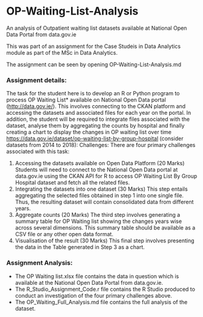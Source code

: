 # OP-Waiting-List-Analysis
An analysis of Outpatient waiting list datasets available at National Open Data Portal from data.gov.ie 

This was part of an assignment for the Case Studeis in Data Analytics module as part of the MSc in Data Analytics. 

The assignment can be seen by opening OP-Waiting-List-Analysis.md

### Assignment details: 
The task for the student here is to develop an R or Python program to process OP Waiting List*
available on National Open Data portal (http://data.gov.ie/). This involves connecting to the CKAN
platform and accessing the datasets and associated files for each year on the portal. In addition, the
student will be required to integrate files associated with the dataset, analyse them by aggregating
the counts by hospital and finally creating a chart to display the changes in OP waiting list over time
https://data.gov.ie/dataset/op-waiting-list-by-group-hospital (consider datasets from 2014 to 2018):
Challenges:
There are four primary challenges associated with this task:
1. Accessing the datasets available on Open Data Platform (20 Marks)
Students will need to connect to the National Open Data portal at data.gov.ie using the
CKAN API for R to access OP Waiting List By Group Hospital dataset and
fetch all the related files.
2. Integrating the datasets into one dataset (30 Marks)
This step entails aggregating the selected files obtained in step 1 into one single file. Thus,
the resulting dataset will contain consolidated data from different years.
3. Aggregate counts (20 Marks)
The third step involves generating a summary table for OP Waiting list showing the
changes years wise across several dimensions. This summary table should be available as a
CSV file or any other open data format.
4. Visualisation of the result (30 Marks)
This final step involves presenting the data in the Table generated in Step 3 as a chart.

### Assignment Analysis:
- The OP Waiting list.xlsx file contains the data in question which is available at the National Open Data Portal from data.gov.ie.
- The R_Studio_Assignment_Code.r file contains the R Studio produced to conduct an investigation of the four primary challenges above.
- The OP_Waiting_Full_Analysis.md file contains the full analysis of the dataset.

